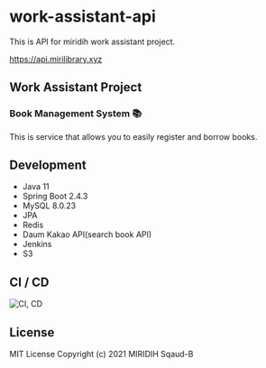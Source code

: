 # work-assistant-api

This is API for miridih work assistant project.

https://api.mirilibrary.xyz

## Work Assistant Project

### Book Management System 📚

This is service that allows you to easily register and borrow books.

## Development

* Java 11
* Spring Boot 2.4.3
* MySQL 8.0.23
* JPA
* Redis
* Daum Kakao API(search book API)
* Jenkins
* S3

## CI / CD

![CI, CD](https://user-images.githubusercontent.com/41741539/129701631-2b545293-436a-430c-aed8-fed27fd4778e.png)

## License

MIT License Copyright (c) 2021 MIRIDIH Sqaud-B
